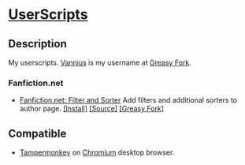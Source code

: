 # [UserScripts](https://github.com/Nellius/UserScripts/)

## Description

My userscripts. [Vannius](https://greasyfork.org/en/users/163551-vannius) is my username at [Greasy Fork](https://greasyfork.org/).

### Fanfiction.net

- [Fanfiction.net: Filter and Sorter](https://github.com/Nellius/UserScripts/tree/master/Fanfiction.net-Filter-and-Sorter)
Add filters and additional sorters to author page. [\[Install\]](https://github.com/Nellius/UserScripts/raw/master/Fanfiction.net-Filter-and-Sorter/fas.user.js) [\[Source\]](https://github.com/Nellius/UserScripts/blob/master/Fanfiction.net-Filter-and-Sorter/fas.user.js) [\[Greasy Fork\]](https://greasyfork.org/ja/scripts/377000-fanfiction-net-filter-and-sorter)

## Compatible

* [Tampermonkey](https://chrome.google.com/webstore/detail/tampermonkey/dhdgffkkebhmkfjojejmpbldmpobfkfo) on [Chromium](https://www.chromium.org/Home) desktop browser.
